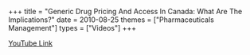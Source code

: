+++
title = "Generic Drug Pricing And Access In Canada: What Are The Implications?"
date = 2010-08-25
themes = ["Pharmaceuticals Management"]
types = ["Videos"]
+++

[YouTube Link](https://www.youtube.com/watch?v=RZrzDaT2M3c)
